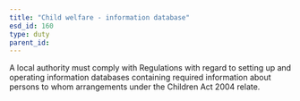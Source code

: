 ```yaml
---
title: "Child welfare - information database"
esd_id: 160
type: duty
parent_id:  
---
```


A local authority must comply with Regulations with regard to setting up and operating information databases containing required information about persons to whom arrangements under the Children Act 2004 relate. 

